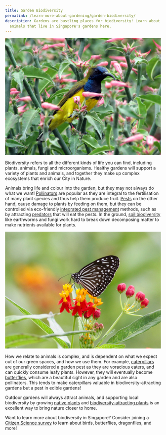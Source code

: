 ```yaml
---
title: Garden Biodiversity
permalink: /learn-more-about-gardening/garden-biodiversity/
description: Gardens are bustling places for biodiversity! Learn about the
  animals that live in Singapore's gardens here.
---
```

<img title="A male Olive-backed sunbird feeding on nectar from Devil's Backbone flowers. Photo by Victoria Lim." src="/images/Biodiversity/OliveBackedSunbird_VictoriaLim.jpg">
<p>Biodiversity refers to all the different kinds of life you can find, including plants, animals, fungi and microorganisms. Healthy gardens will support a variety of plants and animals, and together they make up complex ecosystems that enrich our City in Nature.</p>
<p>Animals bring life and colour into the garden, but they may not always do what we want! <a href="/page-index/biodiversity/pollinators/">Pollinators</a> are popular as they are integral to the fertilisation of many plant species and thus help them produce fruit. <a href="/page-index/pests/pests/">Pests</a> on the other hand, cause damage to plants by feeding on them, but they can be controlled via eco-friendly <a href="/page-index/horticulture-techniques/ipm/">integrated pest management</a> methods, such as by attracting <a href="/page-index/biodiversity/predators/">predators</a> that will eat the pests. In the ground, <a href="/page-index/biodiversity/soil-biodiversity/">soil biodiversity</a> like earthworms and fungi work hard to break down decomposing matter to make nutrients available for plants.   </p>
<img title="A Glassy Tiger butterfly feeding on nectar from bloodflowers. Photo by Jacqueline Chua." src="/images/Biodiversity/glassy%20tiger_jacchua.jpg">
<p>How we relate to animals is complex, and is dependent on what we expect out of our green spaces, and how we use them. For example, <a href="/page-index/pests/caterpillars/">caterpillars</a> are generally considered a garden pest as they are voracious eaters, and can quickly consume leafy plants. However, they will eventually become <a href="/page-index/biodiversity/pollinators/">butterflies</a>, which are a beautiful sight in any garden and are also pollinators. This tends to make caterpillars valuable in biodiversity-attracting gardens but a pest in edible gardens! </p>
<p>Outdoor gardens will always attract animals, and supporting local biodiversity by growing <a href="/page-index/glossary/native-plants/">native plants</a> and <a href="/page-index/glossary/biodiversity-attracting-plants/">biodiversity-attracting plants</a> is an excellent way to bring nature closer to home. </p>
<p>Want to learn more about biodiversity in Singapore? Consider joining a <a href="https://www.nparks.gov.sg/biodiversity/community-in-nature-initiative/citizen-science-programmes">Citizen Science survey</a> to learn about birds, butterflies, dragonflies, and more!</p>